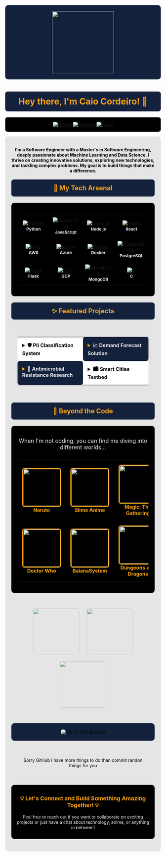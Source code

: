 <div align="center" style="background-color: #14213d; padding: 20px; border-radius: 10px;">
  <img src="https://media.giphy.com/media/hvRJCLFzcasrR4ia7z/giphy.gif" width="200" />
</div>

<h1 align="center" style="color: #fca311; background-color: #14213d; padding: 15px; border-radius: 8px;">
  Hey there, I'm Caio Cordeiro! 👋
</h1>

<div align="center" style="background-color: #000000; padding: 15px; border-radius: 8px; margin: 10px 0;">
  <a href="https://github.com/CaioCordeiro" target="_blank">
    <img src="https://img.shields.io/badge/GitHub-000000?style=for-the-badge&logo=github&logoColor=fca311" alt="GitHub"/>
  </a>
  <a href="https://www.linkedin.com/in/caio-cordeiro2/" target="_blank">
    <img src="https://img.shields.io/badge/LinkedIn-14213d?style=for-the-badge&logo=linkedin&logoColor=fca311" alt="LinkedIn"/>
  </a>
  <a href="mailto:caiocordeiromr@gmail.com">
    <img src="https://img.shields.io/badge/Gmail-fca311?style=for-the-badge&logo=gmail&logoColor=000000" alt="Gmail"/>
  </a>
</div>

<div align="center" style="background-color: #e5e5e5; color: #000000; padding: 20px; border-radius: 10px; margin: 15px 0;">
  <p><strong>I'm a Software Engineer with a Master's in Software Engineering, deeply passionate about Machine Learning and Data Science. I thrive on creating innovative solutions, exploring new technologies, and tackling complex problems. My goal is to build things that make a difference.</strong></p>

<h2 align="center" style="color: #fca311; background-color: #14213d; padding: 15px; border-radius: 8px; margin: 20px 0;">🚀 My Tech Arsenal</h2>

<div style="background-color: #000000; padding: 20px; border-radius: 10px; margin: 20px 0;">
<table width="100%" style="background-color: #000000;">
  <tr>
    <td align="center" width="25%" style="padding: 10px;">
      <img src="https://img.shields.io/badge/Python-fca311?style=for-the-badge&logo=python&logoColor=000000" alt="Python"/>
      <br><sub style="color: #e5e5e5;"><b>Python</b></sub>
    </td>
    <td align="center" width="25%" style="padding: 10px;">
      <img src="https://img.shields.io/badge/JavaScript-14213d?style=for-the-badge&logo=javascript&logoColor=fca311" alt="JavaScript"/>
      <br><sub style="color: #e5e5e5;"><b>JavaScript</b></sub>
    </td>
    <td align="center" width="25%" style="padding: 10px;">
      <img src="https://img.shields.io/badge/Node.js-fca311?style=for-the-badge&logo=nodedotjs&logoColor=000000" alt="Node.js"/>
      <br><sub style="color: #e5e5e5;"><b>Node.js</b></sub>
    </td>
    <td align="center" width="25%" style="padding: 10px;">
      <img src="https://img.shields.io/badge/React-000000?style=for-the-badge&logo=react&logoColor=fca311" alt="React"/>
      <br><sub style="color: #e5e5e5;"><b>React</b></sub>
    </td>
  </tr>
  <tr>
    <td align="center" width="25%" style="padding: 10px;">
      <img src="https://img.shields.io/badge/Amazon_AWS-14213d?style=for-the-badge&logo=amazon-aws&logoColor=fca311" alt="AWS"/>
      <br><sub style="color: #e5e5e5;"><b>AWS</b></sub>
    </td>
    <td align="center" width="25%" style="padding: 10px;">
      <img src="https://img.shields.io/badge/Microsoft_Azure-fca311?style=for-the-badge&logo=microsoft-azure&logoColor=000000" alt="Azure"/>
      <br><sub style="color: #e5e5e5;"><b>Azure</b></sub>
    </td>
    <td align="center" width="25%" style="padding: 10px;">
      <img src="https://img.shields.io/badge/Docker-000000?style=for-the-badge&logo=docker&logoColor=fca311" alt="Docker"/>
      <br><sub style="color: #e5e5e5;"><b>Docker</b></sub>
    </td>
    <td align="center" width="25%" style="padding: 10px;">
      <img src="https://img.shields.io/badge/PostgreSQL-14213d?style=for-the-badge&logo=postgresql&logoColor=fca311" alt="PostgreSQL"/>
      <br><sub style="color: #e5e5e5;"><b>PostgreSQL</b></sub>
    </td>
  </tr>
  <tr>
    <td align="center" width="25%" style="padding: 10px;">
      <img src="https://img.shields.io/badge/Flask-fca311?style=for-the-badge&logo=flask&logoColor=000000" alt="Flask"/>
      <br><sub style="color: #e5e5e5;"><b>Flask</b></sub>
    </td>
    <td align="center" width="25%" style="padding: 10px;">
      <img src="https://img.shields.io/badge/Google_Cloud-000000?style=for-the-badge&logo=google-cloud&logoColor=fca311" alt="GCP"/>
      <br><sub style="color: #e5e5e5;"><b>GCP</b></sub>
    </td>
    <td align="center" width="25%" style="padding: 10px;">
      <img src="https://img.shields.io/badge/MongoDB-14213d?style=for-the-badge&logo=mongodb&logoColor=fca311" alt="MongoDB"/>
      <br><sub style="color: #e5e5e5;"><b>MongoDB</b></sub>
    </td>
    <td align="center" width="25%" style="padding: 10px;">
      <img src="https://img.shields.io/badge/C-fca311?style=for-the-badge&logo=c&logoColor=000000" alt="C"/>
      <br><sub style="color: #e5e5e5;"><b>C</b></sub>
    </td>
  </tr>
</table>
</div><h2 align="center" style="color: #fca311; background-color: #14213d; padding: 15px; border-radius: 8px; margin: 20px 0;">✨ Featured Projects</h2>

<div style="background-color: #e5e5e5; padding: 20px; border-radius: 10px; margin: 20px 0;">
<table width="100%" style="border: none; background-color: #e5e5e5;">
  <tr>
    <td width="50%" style="vertical-align: top; padding: 15px; background-color: #ffffff; border-radius: 8px; margin: 5px;">
      <details>
        <summary style="color: #000000; font-weight: bold; font-size: 16px;"><strong>🛡️ PII Classification System</strong></summary>
        <br>
        <p style="color: #000000;">Engineered an automated system to classify Personally Identifiable Information (PII) using a state-of-the-art Named Entity Recognition (NER) model. This project significantly enhances data privacy and compliance by identifying and protecting sensitive user data.</p>
      </details>
    </td>
    <td width="50%" style="vertical-align: top; padding: 15px; background-color: #14213d; border-radius: 8px; margin: 5px;">
      <details>
        <summary style="color: #fca311; font-weight: bold; font-size: 16px; "><strong style="color: #e5e5e5">📈 Demand Forecast Solution</strong></summary>
        <br>
        <p style="color: #e5e5e5;">Innovated and implemented a highly effective demand forecast solution for stores using advanced machine learning techniques. This solution provides valuable insights for strategic decision-making and has significantly enhanced forecasting accuracy.</p>
      </details>
    </td>
  </tr>
  <tr>
    <td width="50%" style="vertical-align: top; padding: 15px; background-color: #14213d; border-radius: 8px; margin: 5px;">
      <details>
        <summary style="color: #fca311; font-weight: bold; font-size: 16px;"><strong style="color: #e5e5e5">🔬 Antimicrobial Resistance Research</strong></summary>
        <br>
        <p style="color: #e5e5e5;">As an Applied Machine Learning Researcher, I spearheaded the creation of critical data analysis for clinical data, unraveling meaningful insights to advance the understanding of antimicrobial resistance. I also mentored graduate students and presented our project's core ideas at university events.</p>
      </details>
    </td>
    <td width="50%" style="vertical-align: top; padding: 15px; background-color: #ffffff; border-radius: 8px; margin: 5px;">
      <details>
        <summary style="color: #000000; font-weight: bold; font-size: 16px;"><strong>🏙️ Smart Cities Testbed</strong></summary>
        <br>
        <p style="color: #000000;">Led a collaborative project to construct an abstract testbed for synthetic data generation in Smart Cities applications. This involved developing a REST API with Node.js and React to create a versatile and innovative testing environment.</p>
      </details>
    </td>
  </tr>
</table>
</div><h2 align="center" style="color: #fca311; background-color: #14213d; padding: 15px; border-radius: 8px; margin: 20px 0;">🌌 Beyond the Code</h2>

<div align="center" style="background-color: #000000; color: #e5e5e5; padding: 20px; border-radius: 10px; margin: 20px 0;">
  <p style="font-size: 18px; margin-bottom: 30px;">When I'm not coding, you can find me diving into different worlds...</p>
  
  <table align="center" style="background-color: #000000; border: none;">
    <tr>
      <td align="center" style="padding: 15px;">
        <img src="https://media3.giphy.com/media/v1.Y2lkPTc5MGI3NjExeTEzdnVzcGR5ZjR2c2cyM3NqZGh1cmM2ZDkwa3RpM2gyaTJtZzBncSZlcD12MV9pbnRlcm5hbF9naWZfYnlfaWQmY3Q9Zw/vXyIMuWbGTMtO/giphy.gif" width="120" style="border-radius: 8px; border: 3px solid #fca311;" />
        <br><strong style="color: #fca311;">Naruto</strong>
      </td>
      <td align="center" style="padding: 15px;">
        <img src="https://media1.giphy.com/media/v1.Y2lkPTc5MGI3NjExeHNpc2Z6cHR6bmxtenF6d3JldzN5ZzQwZHR5ajZ4NWtrcWRkeXl2eSZlcD12MV9pbnRlcm5hbF9naWZfYnlfaWQmY3Q9Zw/eY1XZYYCd1jte2XA1s/giphy.gif" width="120" style="border-radius: 8px; border: 3px solid #fca311;" />
        <br><strong style="color: #fca311;">Slime Anime</strong>
      </td>
      <td align="center" style="padding: 15px;">
        <img src="https://media2.giphy.com/media/v1.Y2lkPTc5MGI3NjExbXFkc3Fha3JpdGVtZmNweXM0YTFuNXV5bnRoZno3N2FuYjhjdXQzNCZlcD12MV9pbnRlcm5hbF9naWZfYnlfaWQmY3Q9Zw/13hzdQ3QCID172/giphy.gif" width="120" style="border-radius: 8px; border: 3px solid #fca311;" />
        <br><strong style="color: #fca311;">Magic: The Gathering</strong>
      </td>
    </tr>
    <tr>
      <td align="center" style="padding: 15px;">
        <img src="https://media3.giphy.com/media/v1.Y2lkPTc5MGI3NjExMHp3Y3hwejE2cjIxM2pvbjd0MXc2eDlhb2hwYmpuemQ3N2dwdHN5eiZlcD12MV9pbnRlcm5hbF9naWZfYnlfaWQmY3Q9Zw/8z2rLAuYKU4MM/giphy.gif" width="120" style="border-radius: 8px; border: 3px solid #fca311;" />
        <br><strong style="color: #fca311;">Doctor Who</strong>
      </td>
      <td align="center" style="padding: 15px;">
        <img src="https://escritosdevagner.wordpress.com/wp-content/uploads/2019/02/baianasystem-4.gif" width="120" style="border-radius: 8px; border: 3px solid #fca311;" />
        <br><strong style="color: #fca311;">BaianaSystem</strong>
      </td>
      <td align="center" style="padding: 15px;">
        <img src="https://media.tenor.com/2bYU_foPaIkAAAAM/critical-succsess.gif" width="120" style="border-radius: 8px; border: 3px solid #fca311;" />
        <br><strong style="color: #fca311;">Dungeons and Dragons</strong>
      </td>
    </tr>
  </table>
</div>

<div align="center" style="background-color: #e5e5e5; padding: 20px; border-radius: 10px; margin: 20px 0;">
  <img src="https://media.giphy.com/media/13HgwGsXF0aiGY/giphy.gif" width="150" style="margin: 10px; border-radius: 8px;" />
  <img src="https://media.giphy.com/media/xT9IgzoKnwFNmISR8I/giphy.gif" width="150" style="margin: 10px; border-radius: 8px;" />
  <img src="https://media.giphy.com/media/LmNwrBhejkK9EFP504/giphy.gif" width="150" style="margin: 10px; border-radius: 8px;" />
</div><div align="center" style="background-color: #14213d; padding: 20px; border-radius: 10px; margin: 20px 0;">
  <img src="https://github-readme-stats.vercel.app/api?username=CaioCordeiro&show_icons=true&theme=dark&include_all_commits=true&count_private=true&hide_border=true&title_color=fca311&icon_color=fca311&text_color=e5e5e5&bg_color=14213d" alt="Caio's GitHub Stats" style="border-radius: 8px;" />
</div>

<div align="center" style="background-color: #e5e5e5; padding: 20px; border-radius: 10px; margin: 20px 0;">
<p> Sorry GitHub I have more things to do than commit randon things for you</p>
</div>

<div align="center" style="background-color: #000000; padding: 15px; border-radius: 10px; margin: 20px 0;">
  <p style="color: #fca311; font-size: 18px; font-weight: bold;">💡 Let's Connect and Build Something Amazing Together! 💡</p>
  <p style="color: #e5e5e5;">Feel free to reach out if you want to collaborate on exciting projects or just have a chat about technology, anime, or anything in between!</p>
</div>

